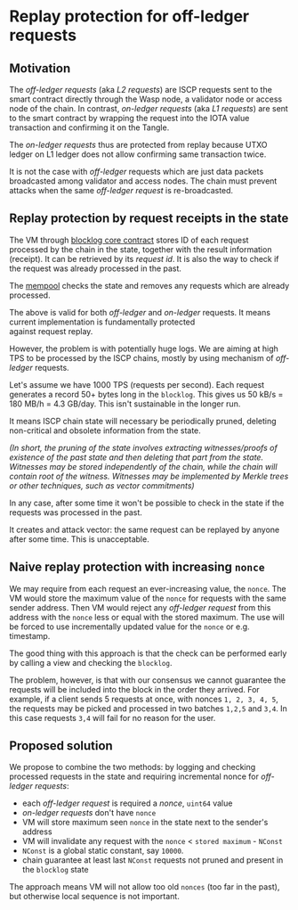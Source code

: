 # Replay protection for off-ledger requests

## Motivation

The _off-ledger requests_ (aka _L2 requests_) are ISCP requests sent to the smart contract directly
through the Wasp node, a validator node or access node of the chain. In contrast, _on-ledger requests_ (aka _L1 requests_)
are sent to the smart contract by wrapping the request into the IOTA value transaction and confirming it on the Tangle.

The _on-ledger requests_ thus are protected from replay because UTXO ledger on L1 ledger does not allow
confirming same transaction twice.

It is not the case with _off-ledger_ requests which are just data packets broadcasted among validator
and access nodes. The chain must prevent attacks when the same _off-ledger request_ is re-broadcasted.

## Replay protection by request receipts in the state

The VM through [blocklog core contract](../../packages/vm/core/blocklog/interface.go) stores ID of each request processed
by the chain in the state, together with the result information (receipt). It can be retrieved by its _request id_.
It is also the way to check if the request was already  processed in the past.

The [mempool](../../packages/chain/mempool/mempool.go#L116) checks the state and removes any requests which are already processed.

The above is valid for both _off-ledger_ and _on-ledger_ requests. It means current implementation is fundamentally protected  
against request replay.

However, the problem is with potentially huge logs. We are aiming at high TPS to be processed by the ISCP chains,
mostly by using mechanism of _off-ledger_ requests.

Let's assume we have 1000 TPS (requests per second). Each request generates a record 50+ bytes long in the `blocklog`.
This gives us 50 kB/s = 180 MB/h = 4.3 GB/day. This isn't sustainable in the longer run.

It means ISCP chain state will necessary be periodically pruned, deleting non-critical and obsolete information from the state.

_(In short, the pruning of the state involves extracting witnesses/proofs of existence of the past state
and then deleting that part from the state. Witnesses may be stored independently of the chain, while the chain will contain
root of the witness. Witnesses may be implemented by Merkle trees or other techniques, such as vector commitments)_

In any case, after some time it won't be possible to check in the state if the requests was processed in the past.

It creates and attack vector: the same request can be replayed by anyone after some time. This is unacceptable.

## Naive replay protection with increasing `nonce`

We may require from each request an ever-increasing value, the `nonce`. The VM would store the maximum value of the `nonce`
for requests with the same sender address. Then VM would reject any _off-ledger request_ from this address with the
`nonce` less or equal with the stored maximum. The use will be forced to use incrementally updated value for the `nonce` or
e.g. timestamp.

The good thing with this approach is that the check can be performed early by calling a view and checking the `blocklog`.

The problem, however, is that with our consensus we cannot guarantee the requests will be included into the block in
the order they arrived. For example, if a client sends 5 requests at once, with nonces `1, 2, 3, 4, 5`, the
requests may be picked and processed in two batches `1,2,5` and `3,4`.
In this case requests `3,4` will fail for no reason for the user.

## Proposed solution

We propose to combine the two methods: by logging and checking processed requests in the state and requiring
incremental nonce for _off-ledger requests_:

* each _off-ledger request_ is required a _nonce_, `uint64` value
* _on-ledger requests_ don't have `nonce`
* VM will store maximum seen `nonce` in the state next to the sender's address
* VM will invalidate any request with the `nonce` < `stored maximum` - `NConst`
* `NConst` is a global static constant, say `10000`.
* chain guarantee at least last `NConst` requests not pruned and present in the `blocklog` state

The approach means VM will not allow too old `nonces` (too far in the past), but otherwise local sequence is not important.
